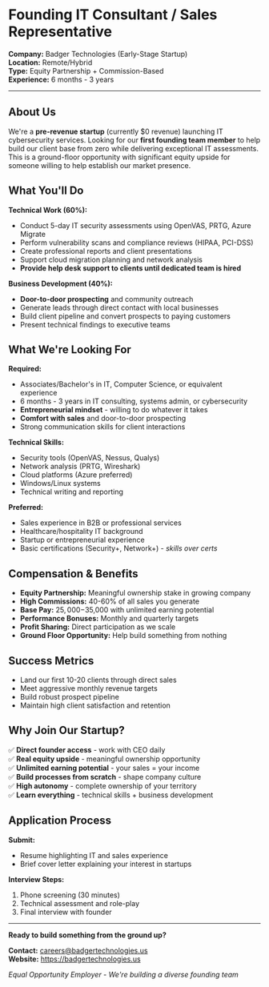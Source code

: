 # Founding IT Consultant / Sales Representative

**Company:** Badger Technologies (Early-Stage Startup)  
**Location:** Remote/Hybrid  
**Type:** Equity Partnership + Commission-Based  
**Experience:** 6 months - 3 years

---

## About Us
We're a **pre-revenue startup** (currently $0 revenue) launching IT cybersecurity services. Looking for our **first founding team member** to help build our client base from zero while delivering exceptional IT assessments. This is a ground-floor opportunity with significant equity upside for someone willing to help establish our market presence.

## What You'll Do
**Technical Work (60%):**
- Conduct 5-day IT security assessments using OpenVAS, PRTG, Azure Migrate
- Perform vulnerability scans and compliance reviews (HIPAA, PCI-DSS)
- Create professional reports and client presentations
- Support cloud migration planning and network analysis
- **Provide help desk support to clients until dedicated team is hired**

**Business Development (40%):**
- **Door-to-door prospecting** and community outreach
- Generate leads through direct contact with local businesses
- Build client pipeline and convert prospects to paying customers
- Present technical findings to executive teams

## What We're Looking For
**Required:**
- Associates/Bachelor's in IT, Computer Science, or equivalent experience
- 6 months - 3 years in IT consulting, systems admin, or cybersecurity
- **Entrepreneurial mindset** - willing to do whatever it takes
- **Comfort with sales** and door-to-door prospecting
- Strong communication skills for client interactions

**Technical Skills:**
- Security tools (OpenVAS, Nessus, Qualys)
- Network analysis (PRTG, Wireshark)
- Cloud platforms (Azure preferred)
- Windows/Linux systems
- Technical writing and reporting

**Preferred:**
- Sales experience in B2B or professional services
- Healthcare/hospitality IT background
- Startup or entrepreneurial experience
- Basic certifications (Security+, Network+) - *skills over certs*

## Compensation & Benefits
- **Equity Partnership:** Meaningful ownership stake in growing company
- **High Commissions:** 40-60% of all sales you generate
- **Base Pay:** $25,000-$35,000 with unlimited earning potential
- **Performance Bonuses:** Monthly and quarterly targets
- **Profit Sharing:** Direct participation as we scale
- **Ground Floor Opportunity:** Help build something from nothing

## Success Metrics
- Land our first 10-20 clients through direct sales
- Meet aggressive monthly revenue targets
- Build robust prospect pipeline
- Maintain high client satisfaction and retention

## Why Join Our Startup?
✅ **Direct founder access** - work with CEO daily  
✅ **Real equity upside** - meaningful ownership opportunity  
✅ **Unlimited earning potential** - your sales = your income  
✅ **Build processes from scratch** - shape company culture  
✅ **High autonomy** - complete ownership of your territory  
✅ **Learn everything** - technical skills + business development  

## Application Process
**Submit:**
- Resume highlighting IT and sales experience
- Brief cover letter explaining your interest in startups

**Interview Steps:**
1. Phone screening (30 minutes)
2. Technical assessment and role-play
3. Final interview with founder

---

**Ready to build something from the ground up?**

**Contact:** careers@badgertechnologies.us  
**Website:** https://badgertechnologies.us

*Equal Opportunity Employer - We're building a diverse founding team*
